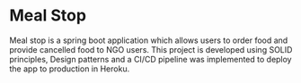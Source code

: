 # Meal Stop
Meal stop is a spring boot application which allows users to order food and provide cancelled food to NGO users.
This project is developed using SOLID principles, Design patterns and a CI/CD pipeline was implemented to deploy the app to production in Heroku.

